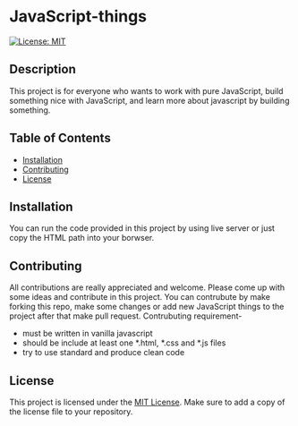 # JavaScript-things

[![License: MIT](https://img.shields.io/badge/License-MIT-yellow.svg)](https://opensource.org/licenses/MIT)

## Description

This project is for everyone who wants to work with pure JavaScript, build something nice with JavaScript, and learn more about javascript by building something.

## Table of Contents

- [Installation](#installation)
- [Contributing](#contributing)
- [License](#license)

## Installation

You can run the code provided in this project by using live server or just copy the HTML path into your borwser.

## Contributing

All contributions are really appreciated and welcome. Please come up with some ideas and contribute in this project. You can contrubute by make forking this repo, make some changes or add new JavaScript things to the project after that make pull request. 
Contrubuting requirement-
- must be written in vanilla javascript
- should be include at least one *.html, *.css and *.js files
- try to use standard and produce clean code   

## License

This project is licensed under the [MIT License](LICENSE). Make sure to add a copy of the license file to your repository.
